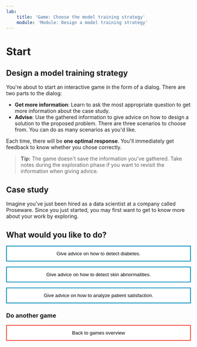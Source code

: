 ```yaml
---
lab:
    title: 'Game: Choose the model training strategy'
    module: 'Module: Design a model training strategy'
---
```


<style>
.button  {
  border: none;
  color: black;
  width: 100%;
  padding: 12px 28px;
  background-color: white;
  border: 2px solid #008CBA;
  transition-duration: 0.4s;
}
.button:hover  {
  background-color: #008CBA;
  color: white; 
  border: 2px solid #008CBA;
}

.resetbutton  {
  border: none;
  color: black;
  width: 100%;
  padding: 12px 28px;
  background-color: white;
  border: 2px solid #f44336;
  transition-duration: 0.4s;
}
.resetbutton:hover  {
  background-color: #f44336;
  color: white; 
  border: 2px solid #f44336;
}
</style>

# Start 

## Design a model training strategy 

You're about to start an interactive game in the form of a dialog. There are two parts to the dialog:

- **Get more information**: Learn to ask the most appropriate question to get more information about the case study.
- **Advise**: Use the gathered information to give advice on how to design a solution to the proposed problem. There are three scenarios to choose from. You can do as many scenarios as you'd like.

Each time, there will be **one optimal response**. You'll immediately get feedback to know whether you chose correctly.

> **Tip:**
> The game doesn't save the information you've gathered. Take notes during the exploration phase if you want to revisit the information when giving advice.

## Case study

Imagine you've just been hired as a data scientist at a company called Proseware. Since you just started, you may first want to get to know more about your work by exploring. 

## What would you like to do?

<button class="button" onclick="window.location.href='training/advice/diabetes/01';">Give advice on how to detect diabetes.</button>

<button class="button" onclick="window.location.href='training/advice/skin';">Give advice on how to detect skin abnormalities.</button>

<button class="button" onclick="window.location.href='training/advice/satisfaction';">Give advice on how to analyze patient satisfaction.</button>

### Do another game

<button class="resetbutton" onclick="window.location.href='https://microsoftlearning.github.io/mslearn-aml-design/';">Back to games overview</button>